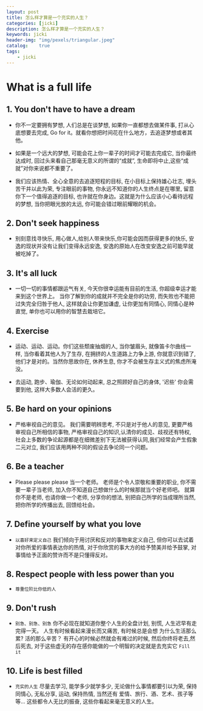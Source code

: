 ```yaml
---
layout: post
title: 怎么样才算是一个充实的人生？
categories: [jicki]
description: 怎么样才算是一个充实的人生？
keywords: jicki
header-img: "img/pexels/triangular.jpeg"
catalog:    true
tags:
    - jicki
---
```


# What is a full life


## 1. You don't have to have a dream

* 你不一定要拥有梦想, 人们总是在谈梦想, 如果你一直都想去做某件事, 打从心底想要去完成, Go for it。就看你想把时间花在什么地方，去追逐梦想或者其他。

* 如果是一个远大的梦想, 可能会花上你一辈子的时间才可能去完成它, 当你最终达成时, 回过头来看自己那毫无意义的所谓的“成就”, 生命即将中止,这些“成就”对你来说都不重要了。

* 我们应该热情、全心全意的去追逐短程的目标, 在小目标上保持雄心壮志, 埋头苦干并以此为荣, 专注眼前的事物, 你永远不知道你的人生终点是在哪里, 留意你下一个值得追逐的目标, 也许就在你身边。这就是为什么应该小心看待远程的梦想, 当你把眼光放的太远, 你可能会错过眼前耀眼的机会。


## 2. Don't seek happiness

* 别刻意找寻快乐, 用心做人,给别人带来快乐,你可能会因而获得更多的快乐, 安逸的现状并没有让我们变得永远安逸, 安逸的原始人在改变安逸之前可能早就被吃掉了。


## 3. It's all luck

* 一切一切的事情都跟运气有关, 今天你很幸运能有目前的生活, 你超级幸运才能来到这个世界上。 当你了解到你的成就并不完全是你的功劳, 而失败也不能把过失完全归咎于他人, 这样就会让你更加谦虚, 让你更加有同情心, 同情心是种直觉, 单你也可以用你的智慧去栽培它。


## 4. Exercise

* 运动、运动、运动。你们这些颓废抽烟的人, 当你皱眉头, 就像笛卡尔曲线一样, 当你看着其他人为了生存, 在拥挤的人生道路上力争上游, 你就意识到错了, 他们才是对的。当然你思故你在, 休养生息, 你才不会被生存主义式的焦虑所淹没。

* 去运动, 跑步、瑜伽、无论如何动起来, 总之照顾好自己的身体, '迟些' 你会需要到他, 这样大多数人会活的更久。


## 5. Be hard on your opinions

* 严格审视自己的意见。 我们需要明辨思考, 不只是对于他人的意见, 更要严格审视自己所相信的事物, 严格审视自己的知识,认清你的成见、歧视还有特权, 社会上多数的争论起源都是在细微差别下无法被获得认同,我们经常会产生假象二元对立, 我们应该用两种不同的假设去争论同一个问题。


## 6. Be a teacher

* Please please please 当一个老师。 老师是个令人崇敬和重要的职业, 你不需要一辈子当老师, 加入你不知道自己想做什么的时候那就当个好老师吧。 就算你不是老师, 也请你做一个老师, 分享你的想法, 别把自己所学的当成理所当然, 把你所学的传播出去, 回馈给社会。 


## 7. Define yourself by what you love

* `以喜好来定义自己`  我们倾向于用讨厌和反对的事物来定义自己, 但你可以去试着对你所爱的事情表达你的热情, 对于你欣赏的事大方的给予赞美并给予鼓掌, 对事情给予正面的赞许而不是只懂得反对。


## 8. Respect people with less power than you

* `尊重位阶比你低的人` 


## 9. Don't rush

* `别急、别急、别急`  你不必现在就知道你整个人生的全盘计划, 别慌, 人生迟早有走完得一天。 人生有时候看起来漫长而又痛苦, 有时候总是会想 为什么生活那么累? 活的那么辛苦？ 有开心的时候必然就会有难过的时候, 然后你终将老去,然后死去, 对于这些虚无的存在感你能做的一个明智的决定就是去充实它 `Fill it`


## 10. Life is best filled

* `充实的人生`  尽量去学习, 能学多少就学多少, 无论做什么事情都要引以为荣, 保持同情心, 无私分享, 运动, 保持热情, 当然还有 爱情、旅行、酒、艺术、孩子等等... 这些都令人无比的振奋, 这些你看起来毫无意义的人生。

